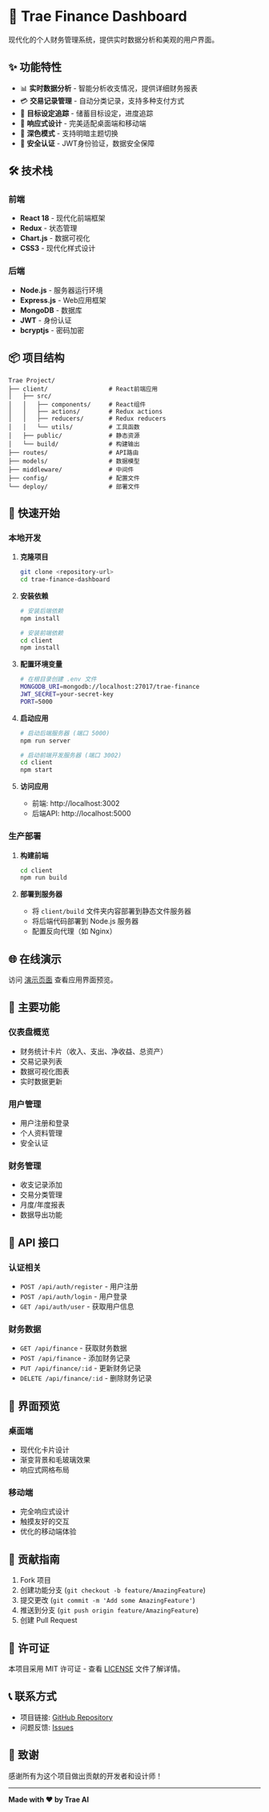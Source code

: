 # 🚀 Trae Finance Dashboard

现代化的个人财务管理系统，提供实时数据分析和美观的用户界面。

## ✨ 功能特性

- 📊 **实时数据分析** - 智能分析收支情况，提供详细财务报表
- 💳 **交易记录管理** - 自动分类记录，支持多种支付方式
- 🎯 **目标设定追踪** - 储蓄目标设定，进度追踪
- 📱 **响应式设计** - 完美适配桌面端和移动端
- 🌙 **深色模式** - 支持明暗主题切换
- 🔐 **安全认证** - JWT身份验证，数据安全保障

## 🛠️ 技术栈

### 前端
- **React 18** - 现代化前端框架
- **Redux** - 状态管理
- **Chart.js** - 数据可视化
- **CSS3** - 现代化样式设计

### 后端
- **Node.js** - 服务器运行环境
- **Express.js** - Web应用框架
- **MongoDB** - 数据库
- **JWT** - 身份认证
- **bcryptjs** - 密码加密

## 📦 项目结构

```
Trae Project/
├── client/                 # React前端应用
│   ├── src/
│   │   ├── components/     # React组件
│   │   ├── actions/        # Redux actions
│   │   ├── reducers/       # Redux reducers
│   │   └── utils/          # 工具函数
│   ├── public/             # 静态资源
│   └── build/              # 构建输出
├── routes/                 # API路由
├── models/                 # 数据模型
├── middleware/             # 中间件
├── config/                 # 配置文件
└── deploy/                 # 部署文件
```

## 🚀 快速开始

### 本地开发

1. **克隆项目**
   ```bash
   git clone <repository-url>
   cd trae-finance-dashboard
   ```

2. **安装依赖**
   ```bash
   # 安装后端依赖
   npm install
   
   # 安装前端依赖
   cd client
   npm install
   ```

3. **配置环境变量**
   ```bash
   # 在根目录创建 .env 文件
   MONGODB_URI=mongodb://localhost:27017/trae-finance
   JWT_SECRET=your-secret-key
   PORT=5000
   ```

4. **启动应用**
   ```bash
   # 启动后端服务器 (端口 5000)
   npm run server
   
   # 启动前端开发服务器 (端口 3002)
   cd client
   npm start
   ```

5. **访问应用**
   - 前端: http://localhost:3002
   - 后端API: http://localhost:5000

### 生产部署

1. **构建前端**
   ```bash
   cd client
   npm run build
   ```

2. **部署到服务器**
   - 将 `client/build` 文件夹内容部署到静态文件服务器
   - 将后端代码部署到 Node.js 服务器
   - 配置反向代理（如 Nginx）

## 🌐 在线演示

访问 [演示页面](./index.html) 查看应用界面预览。

## 📱 主要功能

### 仪表盘概览
- 财务统计卡片（收入、支出、净收益、总资产）
- 交易记录列表
- 数据可视化图表
- 实时数据更新

### 用户管理
- 用户注册和登录
- 个人资料管理
- 安全认证

### 财务管理
- 收支记录添加
- 交易分类管理
- 月度/年度报表
- 数据导出功能

## 🔧 API 接口

### 认证相关
- `POST /api/auth/register` - 用户注册
- `POST /api/auth/login` - 用户登录
- `GET /api/auth/user` - 获取用户信息

### 财务数据
- `GET /api/finance` - 获取财务数据
- `POST /api/finance` - 添加财务记录
- `PUT /api/finance/:id` - 更新财务记录
- `DELETE /api/finance/:id` - 删除财务记录

## 🎨 界面预览

### 桌面端
- 现代化卡片设计
- 渐变背景和毛玻璃效果
- 响应式网格布局

### 移动端
- 完全响应式设计
- 触摸友好的交互
- 优化的移动端体验

## 🤝 贡献指南

1. Fork 项目
2. 创建功能分支 (`git checkout -b feature/AmazingFeature`)
3. 提交更改 (`git commit -m 'Add some AmazingFeature'`)
4. 推送到分支 (`git push origin feature/AmazingFeature`)
5. 创建 Pull Request

## 📄 许可证

本项目采用 MIT 许可证 - 查看 [LICENSE](LICENSE) 文件了解详情。

## 📞 联系方式

- 项目链接: [GitHub Repository](https://github.com/username/trae-finance-dashboard)
- 问题反馈: [Issues](https://github.com/username/trae-finance-dashboard/issues)

## 🙏 致谢

感谢所有为这个项目做出贡献的开发者和设计师！

---

**Made with ❤️ by Trae AI**
